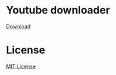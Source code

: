 # Youtube downloader

[Download](https://github.com/blugon0921/youtube-downloader-react/releases)

# License
[MIT License](https://github.com/blugon0921/youtube-downloader-react/blob/master/LICENSE)